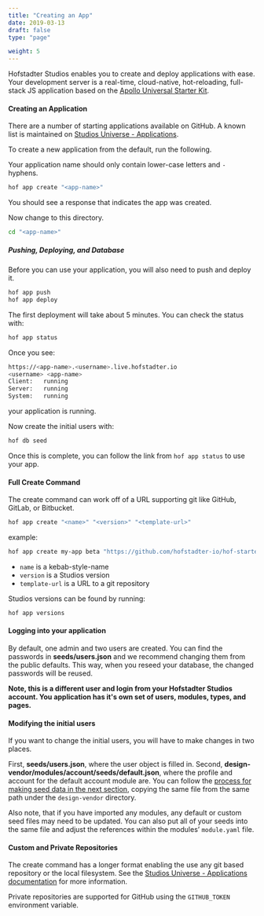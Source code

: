 ```yaml
---
title: "Creating an App"
date: 2019-03-13
draft: false
type: "page"

weight: 5
---
```


Hofstadter Studios enables you to create and deploy applications with ease.
Your development server is a real-time, cloud-native, hot-reloading, full-stack JS application
based on the [Apollo Universal Starter Kit](https://github.com/sysgears/apollo-universal-starter-kit).

#### Creating an Application

There are a number of starting applications available on GitHub.
A known list is maintained on [Studios Universe - Applications](/universe/applications).

To create a new application from the default, run the following.

Your application name should only contain lower-case letters and `-` hyphens.

```sh
hof app create "<app-name>"
```

You should see a response that indicates the app was created.

Now change to this directory.

```sh
cd "<app-name>"
```

##### Pushing, Deploying, and Database

Before you can use your application,
you will also need to push and deploy it.

```sh
hof app push
hof app deploy
```

The first deployment will take about 5 minutes.
You can check the status with:

```sh
hof app status
```

Once you see:

```sh
https://<app-name>.<username>.live.hofstadter.io
<username> <app-name>
Client:   running
Server:   running
System:   running
```

your application is running.


Now create the initial users with:

```sh
hof db seed
```

Once this is complete,
you can follow the link
from `hof app status`
to use your app.


#### Full Create Command

The create command can work off of a URL supporting git like
GitHub, GitLab, or Bitbucket.

```sh
hof app create "<name>" "<version>" "<template-url>"
```

example:

```sh
hof app create my-app beta "https://github.com/hofstadter-io/hof-starter-app"
```

- `name` is a kebab-style-name
- `version` is a Studios version
- `template-url` is a URL to a git repository

Studios versions can be found by running:

```sh
hof app versions
```

#### Logging into your application

By default, one admin and two users are created.
You can find the passwords in __seeds/users.json__
and we recommend changing them from the public defaults.
This way, when you reseed your database, the changed
passwords will be reused.

__Note, this is a different user and login
from your Hofstadter Studios account.
You application has it's own set of
users, modules, types, and pages.__


#### Modifying the initial users

If you want to change the initial users,
you will have to make changes in two places.

First, __seeds/users.json__, where the user object is filled in.
Second, __design-vendor/modules/account/seeds/default.json__,
where the profile and account for the default account module are.
You can follow the [process for making seed data in the next section](/getting-started/designing/#adding-seed-data),
copying the same file from the same path under the `design-vendor` directory.

Also note, that if you have imported any modules,
any default or custom seed files may need to be updated.
You can also put all of your seeds into the same file
and adjust the references within the modules’ `module.yaml` file.


#### Custom and Private Repositories

The create command has a longer format enabling the use
any git based repository or the local filesystem.
See the [Studios Universe - Applications documentation](/universe/applications) for more information.

Private repositories are supported for GitHub using
the `GITHUB_TOKEN` environment variable.

